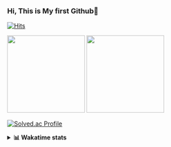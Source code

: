 ### Hi, This is My first Github👋
[![Hits](https://hits.seeyoufarm.com/api/count/incr/badge.svg?url=https%3A%2F%2Fgithub.com%2FJonghyun-Park1027&count_bg=%2379C83D&title_bg=%23555555&icon=&icon_color=%23E7E7E7&title=hits&edge_flat=false)](https://hits.seeyoufarm.com)
<br>


<p>
  <img height="180em" src="https://github-readme-stats-eight-rho-29.vercel.app/api?username=Jonghyun-Park1027&show_icons=true&include_all_commits=true&bg_color=30,e96443,904e95&title_color=fff&text_color=fff">
  <img height="180em" src="https://github-readme-stats-eight-rho-29.vercel.app/api/top-langs/?username=Jonghyun-Park1027&layout=compact&bg_color=30,e96443,904e95&title_color=fff&text_color=fff">


[![Solved.ac Profile](http://mazassumnida.wtf/api/v2/generate_badge?boj=ppjjhh1027)](https://solved.ac/ppjjhh1027/)

</p>
<details>
<summary><b>📊 Wakatime stats</b><br></summary>
<div>
<hr/>



<!--START_SECTION:waka-->
![Code Time](http://img.shields.io/badge/Code%20Time-803%20hrs%2023%20mins-blue)

![Profile Views](http://img.shields.io/badge/Profile%20Views-0-blue)

**🐱 My GitHub Data** 

> 📦 73.4 kB Used in GitHub's Storage 
 > 
> 🚫 Not Opted to Hire
 > 
> 📜 6 Public Repositories 
 > 
> 🔑 3 Private Repositories 
 > 
**I'm an Early 🐤** 

```text
🌞 Morning                47 commits          █████░░░░░░░░░░░░░░░░░░░░   21.08 % 
🌆 Daytime                125 commits         ██████████████░░░░░░░░░░░   56.05 % 
🌃 Evening                46 commits          █████░░░░░░░░░░░░░░░░░░░░   20.63 % 
🌙 Night                  5 commits           █░░░░░░░░░░░░░░░░░░░░░░░░   02.24 % 
```
📅 **I'm Most Productive on Friday** 

```text
Monday                   41 commits          █████░░░░░░░░░░░░░░░░░░░░   18.39 % 
Tuesday                  25 commits          ███░░░░░░░░░░░░░░░░░░░░░░   11.21 % 
Wednesday                10 commits          █░░░░░░░░░░░░░░░░░░░░░░░░   04.48 % 
Thursday                 22 commits          ██░░░░░░░░░░░░░░░░░░░░░░░   09.87 % 
Friday                   61 commits          ███████░░░░░░░░░░░░░░░░░░   27.35 % 
Saturday                 23 commits          ███░░░░░░░░░░░░░░░░░░░░░░   10.31 % 
Sunday                   41 commits          █████░░░░░░░░░░░░░░░░░░░░   18.39 % 
```


📊 **This Week I Spent My Time On** 

```text
🕑︎ Time Zone: Asia/Seoul

💬 Programming Languages: 
Python                   57 mins             █████████████████████████   100.00 % 

🔥 Editors: 
VS Code                  57 mins             █████████████████████████   100.00 % 

🐱‍💻 Projects: 
Codingtest               57 mins             █████████████████████████   100.00 % 

💻 Operating System: 
Windows                  57 mins             █████████████████████████   100.00 % 
```

**I Mostly Code in Jupyter Notebook** 

```text
Jupyter Notebook         5 repos             █████████████████████░░░░   83.33 % 
C++                      1 repo              ████░░░░░░░░░░░░░░░░░░░░░   16.67 % 
```




 Last Updated on 12/09/2024 18:41:43 UTC
<!--END_SECTION:waka-->
</details>



